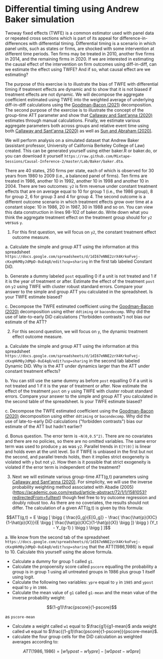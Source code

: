 # Differential timing using Andrew Baker simulation

Twoway fixed effects (TWFE) is a common estimator used with panel data or repeated cross sections which is part of its appeal for difference-in-differences with differential timing.  Differential timing is a scenario in which panel units, such as states or firms, are shocked with some intervention at different time periods.  Ten firms may be treated in 2010, another five firms in 2014, and the remaining firms in 2020.  If we are interested in estimating the causal effect of the intervention on firm outcomes using diff-in-diff, can we estimate the effect using TWFE? And if so, what causal effect are we estimating?

The purpose of this exercise is to illustrate the bias of TWFE with differential timing if treatment effects are dynamic and to show that it is not biased if treatment effects are not dynamic. We will decompose the aggregate coefficient estimated using TWFE into the weighted average of underlying diff-in-diff calculations using the [Goodman-Bacon (2021)](https://www.sciencedirect.com/science/article/abs/pii/S0304407621001445) decomposition. The second purpose of the exercise is to illustrate the concept of the group-time ATT parameter and show that [Callaway and Sant'anna (2020)](https://www.sciencedirect.com/science/article/abs/pii/S0304407620303948?via%3Dihub) estimates through manual calculations. Finally, we estimate various aggregate parameters both across groups and relative event time using both [Callaway and Sant'anna (2020)](https://www.sciencedirect.com/science/article/abs/pii/S0304407620303948?via%3Dihub) as well as [Sun and Abraham (2020)](https://www.sciencedirect.com/science/article/abs/pii/S030440762030378X). 

We will perform analysis on a simulated dataset that Andrew Baker (assistant professor, University of California Berkeley College of Law) created. This can be generated yourself using either baker.R or baker.do, or you can download it yourself `https://raw.github.com/Mixtape-Sessions/Causal-Inference-2/master/Lab/Baker/baker.dta`.

There are 40 states, 250 firms per state, each of which is observed for 30 years from 1980 to 2009 (i.e., a balanced panel of firms). Ten firms are treated in 1986, another 10 in 1992, another 10 in 1998 and another 10 in 2004. There are two outcomes: `y2` is firm revenue under constant treatment effects that are on average equal to 10 for group 1 (i.e., the 1986 group), 8 for group 2, 6 for group 3 and 4 for group 4. The second outcome is a different outcome scenario in which treatment effects grow over time at a constant slope: 10 in 1986, 20 in 1987, 30 in 1988 and so on. You can view this data construction in lines 98-102 of baker.do. Write down what you think the aggregate treatment effect on the treatment group should for `y2` versus `y`. 

1. For this first question, we will focus on `y2`, the constant treatment effect outcome measure. 

a. Calculate the simple and group ATT using the information at this spreadsheet `https://docs.google.com/spreadsheets/d/1dI67eNNE2zrX4KrkoFvej-cKxqHkM8yJdMpD-0uE4q8/edit?usp=sharing` in the first tab labeled Constant DiD.

b. Generate a dummy labeled `post` equalling 0 if a unit is not treated and 1 if it is the year of treatment or after. Estimate the effect of the treatment `post` on `y2` using TWFE with cluster robust standard errors. Compare your answer to the simple and group ATT you calculated in the spreadsheet.  Is your TWFE estimate biased?

c. Decompose the TWFE estimated coefficient using the [Goodman-Bacon (2020)](https://www.sciencedirect.com/science/article/abs/pii/S0304407621001445) decomposition using either `ddtiming` or `bacondecomp`. Why did the use of late-to-early DiD calculations ("forbidden contrasts") not bias our estimate of the ATT?

2. For this second question, we will focus on `y`, the dynamic treatment effect outcome measure.

a. Calculate the simple and group ATT using the information at this spreadsheet `https://docs.google.com/spreadsheets/d/1dI67eNNE2zrX4KrkoFvej-cKxqHkM8yJdMpD-0uE4q8/edit?usp=sharing` in the second tab labeled Dynamic DiD. Why is the ATT under dynamics larger than the ATT under constant treatment effects?

b. You can still use the same dummy as before `post` equalling 0 if a unit is not treated and 1 if it is the year of treatment or after. Now estimate the effect of the treatment `post` on `y` using TWFE with cluster robust standard errors. Compare your answer to the simple and group ATT you calculated in the second table of the spreadsheet.  Is your TWFE estimate biased?

c. Decompose the TWFE estimated coefficient using the [Goodman-Bacon (2020)](https://www.sciencedirect.com/science/article/abs/pii/S0304407621001445) decomposition using either `ddtiming` or `bacondecomp`. Why did the use of late-to-early DiD calculations ("forbidden contrasts") bias our estimate of the ATT but hadn't earlier?

d. Bonus question. The error term is `~N(0,0.5^2)`. There are no covariates and there are no policies, so there are no omitted variables. The same error term was used to produce `y` as was `y2`. Parallel trends in `E[Y(0)]` is linear and holds even at the unit level. So if TWFE is unbiased in the first but not the second, and parallel trends holds, then it implies strict exogeneity is violated with `y` but not `y2`. How then is it possible that strict exogeneity is violated if the error term is independent of the treatment?

3. Next we will estimate various group-time ATT(g,t) parameters using [Callaway and Sant'anna (2020)](https://www.sciencedirect.com/science/article/abs/pii/S0304407620303948?via%3Dihub). For simplicity, we will use the inverse probability weighting method associated with Abadie (2005)(https://academic.oup.com/restud/article-abstract/72/1/1/1581053?redirectedFrom=fulltext) though feel free to try outcome regression and doubly robust too. As there are no coveriates, the results should not differ.  The calculation of a given ATT(g,t) is given by this formula:

$$ATT(g,t) = E \bigg [ \bigg ( \frac{G_g}{E[G_g]} - \frac{ \frac{\hat{p}(X)C}{1-\hat{p}(X)}}{E \bigg [ \frac{\hat{p}(X)C}{1-\hat{p}(X)} \bigg ]} \bigg ) (Y_t - Y_{g-1} ) \bigg ) \bigg ] ]$$

a. We know from the second tab of the spreadsheet `https://docs.google.com/spreadsheets/d/1dI67eNNE2zrX4KrkoFvej-cKxqHkM8yJdMpD-0uE4q8/edit?usp=sharing` that the ATT(1986,1986) is equal to 10. Calculate this yourself using the above formula.

- Calculate a dummy for group 1 called `g1`.
- Calculate the propoensity score called `pscore` equalling the probability a group is in group 1 using all untreated groups in 1986 plus group 1 itself using logit.
- Calculate the following two variables: `ypre` equal to `y` in `1985` and `ypost` equal to `y` in `1986`.
- Calculate the mean value of `g1` called `g1-mean` and the mean value of the inverse probability weight:

$$(1-g1)\frac{pscore}{1-pscore}$$

as `pscore-mean`

- Calculate a weight called `w1` equal to $\frac{g1}{g1-mean}$ anda  weight called `w0` equal to $\frac{(1-g1)\frac{pscore}{1-pscore}}{pscore-mean}$. 
- calculate the four group cells for the DiD calculation as weighted averages according to:

$$ATT(1986,1986) = [w1 ypost - w1 ypre] - [w0 post - w0 pre]$$

